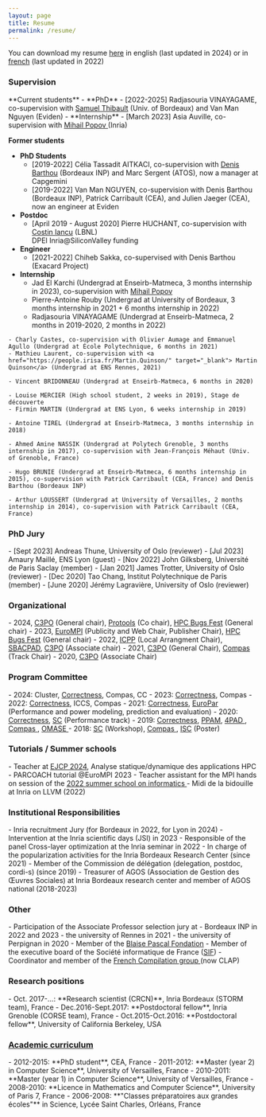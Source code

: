 ```yaml
---
layout: page
title: Resume
permalink: /resume/
---
```


You can download my resume <a href="{{site.baseurl}}/resources/cv_eng.pdf" target="_blank">here</a> in english (last updated in 2024) or in <a href="{{site.baseurl}}/resources/cv_french.pdf" target="_blank">french</a> (last updated in 2022) 



 <div class="panel panel-info" markdown="1">
  <div class="panel-heading">
    <h3 class="panel-title"> Supervision </h3>
  </div>
  <div class="panel-body">
<td markdown="1">
**Current students**
- **PhD**
	- [2022-2025] Radjasouria VINAYAGAME, co-supervision with <a href="https://dept-info.labri.fr/~thibault/" target="_blank">Samuel Thibault</a> (Univ. of Bordeaux) and Van Man Nguyen (Eviden)
- **Internship**
	- [March 2023] Asia Auville,  co-supervision with <a href="https://gateauaulait.github.io/mihail.popov/" target="_blank"> Mihail Popov </a> (Inria)

**Former students**

- **PhD Students**
	- [2019-2022] Célia Tassadit AITKACI, co-supervision with <a href="https://www.labri.fr/perso/barthou/" target="_blank">Denis Barthou</a> (Bordeaux INP) and Marc Sergent (ATOS), now a manager at Capgemini
	- [2019-2022] Van Man NGUYEN, co-supervision with Denis Barthou (Bordeaux INP), Patrick Carribault (CEA), and Julien Jaeger (CEA), now an engineer at Eviden
- **Postdoc**
  - [April 2019 - August 2020] Pierre HUCHANT, co-supervision with  <a href="https://crd.lbl.gov/departments/computer-science/class/members/class-staff/costin-iancu/" target="_blank">Costin Iancu</a> (LBNL) 
<br/> DPEI Inria@SiliconValley funding
- **Engineer**
  - [2021-2022] Chiheb Sakka, co-supervised with Denis Barthou (Exacard Project)
- **Internship**
	- Jad El Karchi (Undergrad at Enseirb-Matmeca, 3 months internship in 2023), co-supervision with <a href="https://gateauaulait.github.io/mihail.popov/" target="_blank"> Mihail Popov </a>
	- Pierre-Antoine Rouby (Undergrad at University of Bordeaux, 3 months internship in 2021 + 6 months internship in 2022)
	- Radjasouria VINAYAGAME (Undergrad at Enseirb-Matmeca, 2 months in 2019-2020, 2 months in 2022)
<!--- <br/> <br/> *Intégration continue et amélioration de la sortie de PARCOACH* --->
	- Charly Castes, co-supervision with Olivier Aumage and Emmanuel Agullo (Undergrad at École Polytechnique, 6 months in 2021)
	- Mathieu Laurent, co-supervision with <a href="https://people.irisa.fr/Martin.Quinson/" target="_blank"> Martin Quinson</a> (Undergrad at ENS Rennes, 2021)
<!--- <br/> *Evaluation d'outils de recherche de bugs de synchronisation en MPI* --->
	- Vincent BRIDONNEAU (Undergrad at Enseirb-Matmeca, 6 months in 2020)
<!--- <br/> <br/> *Static Selective Instrumentation for Parallel Programs Verification* --->
	- Louise MERCIER (High school student, 2 weeks in 2019), Stage de découverte 
	- Firmin MARTIN (Undergrad at ENS Lyon, 6 weeks internship in 2019)
<!--- <br/> <br/> *Analyse statique pour aider la détection d’états équivalents dans SimGrid* --->
	- Antoine TIREL (Undergrad at Enseirb-Matmeca, 3 months internship in 2018)
<!--- <br/> <br/> *Utilisation de la compilation pour aider la vérification formelle* --->
	- Ahmed Amine NASSIK (Undergrad at Polytech Grenoble, 3 months internship in 2017), co-supervision with Jean-François Méhaut (Univ. of Grenoble, France)
<!--- <br/> <br/> *Optimisation d'un noyau de calcul à l'aide de BOAST* --->
	- Hugo BRUNIE (Undergrad at Enseirb-Matmeca, 6 months internship in 2015), co-supervision with Patrick Carribault (CEA, France) and Denis Barthou (Bordeaux INP)
<!--- <br/> <br/> *Validation des applications parallèles multi-modèles sur supercalculateur - Extension de PARCOACH* --->
	- Arthur LOUSSERT (Undergrad at University of Versailles, 2 months internship in 2014), co-supervision with Patrick Carribault (CEA, France)
<!--- <br/> <br/> *Evaluation d'une méthode d'analyse dynamique pour la validation des applications en environnement massivement parallèle* --->



</td>
  </div>
</div>


<div class="row">

<div class="col-xs-12 col-sm-12 col-md-6 col-lg-6 col-xl-6">
<div class="panel panel-info" markdown="1">
   <div class="panel-heading">
     <h3 class="panel-title">PhD Jury</h3>
   </div>
   <div class="panel-body">
 <td markdown="1">
- [Sept 2023] Andreas Thune, University of Oslo (reviewer)
- [Jul 2023] Amaury Maillé, ENS Lyon (guest)
- [Nov 2022] John Gilksberg, Université de Paris Saclay (member)
- [Jan 2021] James Trotter, University of Oslo (reviewer)
- [Dec 2020] Tao Chang, Institut Polytechnique de Paris (member) 
- [June 2020] Jérémy Lagravière, University of Oslo (reviewer)
 </td>
   </div>
 </div>
 </div>

<div class="col-xs-12 col-sm-12 col-md-6 col-lg-6 col-xl-6">
<div class="panel panel-info" markdown="1">
   <div class="panel-heading">
     <h3 class="panel-title">Organizational</h3>
   </div>
   <div class="panel-body">
 <td markdown="1">
 - 2024, <a href="https://c3po-workshop.github.io/2024/index" target="_blank">C3PO</a> (General chair), <a href="https://sc-protools-workshop.github.io/protools24/" target="_blank">Protools</a> (Co chair), <a href="https://sites.google.com/view/hpc-bugs-fest/home" target="_blank"> HPC Bugs Fest</a> (General chair)
 - 2023, <a href="https://eurompi23.github.io" target="_blank"> EuroMPI</a> (Publicity and Web Chair, Publisher Chair), <a href="https://sites.google.com/view/hpc-bugs-fest/home" target="_blank"> HPC Bugs Fest</a> (General chair)
 - 2022, <a href="https://icpp22.gitlabpages.inria.fr" target="_blank"> ICPP</a> (Local Arrangment Chair), <a href="https://project.inria.fr/sbac2022/" target="_blank">SBACPAD</a>, <a href="https://c3po-workshop.github.io/2022/index" target="_blank">C3PO</a> (Associate chair)
 - 2021, <a href="https://c3po-workshop.github.io/2021/index" target="_blank"> C3PO</a> (General Chair), <a href="https://2021.compas-conference.fr/" target="_blank"> Compas</a> (Track Chair)
 - 2020, <a href="https://c3po-workshop.github.io/index" target="_blank"> C3PO</a> (Associate Chair)
 </td>
   </div>
</div>
</div>
 
 </div>


 
<div class="row">

<div class="col-xs-12 col-sm-12 col-md-6 col-lg-6 col-xl-6">
 <div class="panel panel-info" markdown="1">
   <div class="panel-heading">
     <h3 class="panel-title">Program Committee</h3>
   </div>
   <div class="panel-body">
 <td markdown="1">
 - 2024: Cluster, <a href="https://correctness-workshop.github.io/2024/" target="_blank"> Correctness</a>, Compas, CC
 - 2023: <a href="https://correctness-workshop.github.io/2023/" target="_blank"> Correctness</a>, Compas
 - 2022: <a href="https://correctness-workshop.github.io/2022/" target="_blank"> Correctness</a>, ICCS, Compas 
 - 2021: <a href="https://correctness-workshop.github.io/2021/" target="_blank"> Correctness</a>, <a href="https://2021.euro-par.org" target="_blank"> EuroPar</a> (Performance and power modeling, prediction and evaluation)
 - 2020: <a href="https://correctness-workshop.github.io/2020/" target="_blank"> Correctness</a>, <a href="https://sc20.supercomputing.org" target="_blank"> SC</a> (Performance track)
 - 2019: <a href="https://correctness-workshop.github.io/2019/" target="_blank"> Correctness</a>, <a href="https://www.ppam.pl" target="_blank"> PPAM</a>, <a href="http://hpcs2019.cisedu.info/2-conference/symposia/symp05-4pad" target="_blank"> 4PAD </a>, <a href="https://2019.compas-conference.fr" target="_blank"> Compas </a>, <a href="https://omasew.github.io" target="_blank"> OMASE </a>
 - 2018: <a href="https://sc18.supercomputing.org" target="_blank"> SC</a> (Workshop), <a href="http://2018.compas-conference.fr/#" target="_blank"> Compas </a>, <a href="https://www.isc-hpc.com" target="_blank"> ISC</a> (Poster)
 </td>
   </div>
 </div>
 </div>
 
<div class="col-xs-12 col-sm-12 col-md-6 col-lg-6 col-xl-6">

 <div class="panel panel-info" markdown="1">
   <div class="panel-heading">
     <h3 class="panel-title">Tutorials / Summer schools</h3>
   </div>
   <div class="panel-body">
 <td markdown="1">
 - Teacher at <a href="https://gpl-ejcp.github.io/ejcp2024" target="_blank">EJCP 2024</a>, Analyse statique/dynamique des applications HPC
 - PARCOACH tutorial @EuroMPI 2023
 - Teacher assistant for the MPI hands on session of the <a href="https://ecoles-cea-edf-inria.fr/en/schools/ecole-informatique-2022/" target="_blank"> 2022 summer school on informatics  </a> 
 - Midi de la bidouille at Inria on LLVM (2022)
 </td>
   </div>
 </div>
</div>

</div>


 <div class="panel panel-info" markdown="1">
   <div class="panel-heading">
     <h3 class="panel-title">Institutional Responsibilities</h3>
   </div>
   <div class="panel-body">
 <td markdown="1">
 - Inria recruitment Jury (for Bordeaux in 2022, for Lyon in 2024)
 - Intervention at the Inria scientific days (JSI) in 2023
 - Responsible of the panel Cross-layer optimization at the Inria seminar in 2022
 - In charge of the popularization activities for the Inria Bordeaux Research Center (since 2021)
 - Member of the Commission de délégation (delegation, postdoc, cordi-s) (since 2019)
 - Treasurer of AGOS (Association de Gestion des Œuvres Sociales) at Inria Bordeaux research center and member of AGOS national (2018-2023)
 </td>
   </div>
 </div>







 <div class="panel panel-info" markdown="1">
   <div class="panel-heading">
     <h3 class="panel-title">Other</h3>
   </div>
   <div class="panel-body">
 <td markdown="1">
 - Participation of the Associate Professor selection jury at 
	- Bordeaux INP in 2022 and 2023
	- the university of Rennes in 2021
	- the university of Perpignan in 2020
 - Member of the <a href="https://www.fondation-blaise-pascal.org" target="_blank"> Blaise Pascal Fondation</a>
 - Member of the executive board of the Société informatique de France (<a href="https://www.societe-informatique-de-france.fr" target="_blank">SIF</a>)
 - Coordinator and member of the <a href="http://compilfr.ens-lyon.fr" target="_blank"> French Compilation group </a> (now CLAP) 
 </td>
   </div>
 </div>


<link rel="stylesheet" href="https://maxcdn.bootstrapcdn.com/bootstrap/3.3.4/css/bootstrap.min.css">
<link href="//netdna.bootstrapcdn.com/bootstrap/3.0.0/css/bootstrap-glyphicons.css" rel="stylesheet">


<div class="panel panel-info" markdown="1">
  <div class="panel-heading">
    <h3 class="panel-title"> Research positions </h3>
  </div>
  <div class="panel-body">
<td markdown="1">
- Oct. 2017-...: **Research scientist (CRCN)**, Inria Bordeaux (STORM team), France
- Dec.2016-Sept.2017: **Postdoctoral fellow**, Inria Grenoble (CORSE team), France
- Oct.2015-Oct.2016: **Postdoctoral fellow**, University of California Berkeley, USA
</td>
  </div>
</div>

<div class="panel-group" id="accordion" markdown="1">
 <div class="panel panel-info">
  <div class="panel-heading">
    <h3 class="panel-title"> <a class="accordion-toggle collapsed" data-toggle="collapse" data-parent="#accordion" href="#collapse2"> Academic curriculum </a></h3>
  </div>
  <div id="collapse2" class="panel-collapse collapse">
  <div class="panel-body">
<td markdown="1">
- 2012-2015: **PhD student**, CEA, France
- 2011-2012: **Master (year 2) in Computer Science**, University of Versailles, France
- 2010-2011: **Master (year 1) in Computer Science**, University of Versailles, France
- 2008-2010: **Licence in Mathematics and Computer Science**, University of Paris 7, France 
- 2006-2008: **"Classes préparatoires aux grandes écoles"** in Science, Lycée Saint Charles, Orléans, France
</td>
  </div>
  </div>
  </div>
</div>

